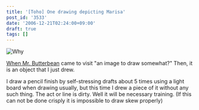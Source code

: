 ```yaml
---
title: '[Toho] One drawing depicting Marisa'
post_id: '3533'
date: '2006-12-21T02:24:00+09:00'
draft: true
tags: []
---
```


![Why](https://danmaq.com/image/illustrations/mono/2004-2007/speed_s.jpg)

[When Mr. Butterbean](http://mixi.jp/show_friend.pl?id=2308126) came to visit "an image to draw somewhat?" Then, it is an object that I just drew.

I draw a pencil finish by self-stressing drafts about 5 times using a light board when drawing usually, but this time I drew a piece of it without any such thing. The act or line is dirty. Well it will be necessary training. (If this can not be done crisply it is impossible to draw skew properly)
